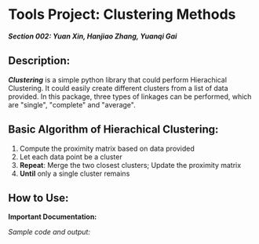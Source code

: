 # Tools Project: Clustering Methods
***Section 002: Yuan Xin, Hanjiao Zhang, Yuanqi Gai***

## Description:
***Clustering*** is a simple python library that could perform Hierachical Clustering. It could easily create different clusters from a list of data provided. In this package, three types of linkages can be performed, which are "single", "complete" and "average".

## Basic Algorithm of Hierachical Clustering:
1. Compute the proximity matrix based on data provided
2. Let each data point be a cluster
3. **Repeat**: Merge the two closest clusters; Update the proximity matrix
4. **Until** only a single cluster remains

## How to Use:
**Important Documentation:**

*Sample code and output:*

